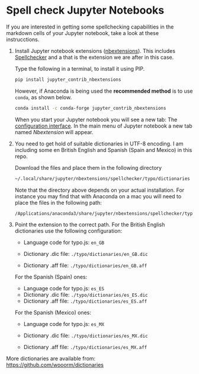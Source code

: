 # Spell check Jupyter Notebooks

If you are interested in getting some spellchecking capabilities in the markdown cells of your Jupyter notebook, take a look at these instrucctions. 

1. Install Jupyter notebook extensions ([nbextensions](https://github.com/ipython-contrib/jupyter_contrib_nbextensions)). This includes [Spellchecker](https://nicoguaro.github.io/posts/ortografia_jupyter/.) and a that is the extension we are after in this case.

   Type the following in a terminal, to install it using PIP.

   ```zsh
   pip install jupyter_contrib_nbextensions
   ```

   However, if Anaconda is being used the **recommended method** is to use `conda`, as shown below.

   ```zsh
   conda install -c conda-forge jupyter_contrib_nbextensions
   ```

   When you start your Jupyter notebook you will see a new tab: The [configuration interface](https://github.com/Jupyter-contrib/jupyter_nbextensions_configurator). In the main menu of Jupyter notebook a new tab named *Nbextension* will appear. 

2. You need to get hold of suitable dictionaries in UTF-8 encoding. I am including some en British English and Spanish (Spain and Mexico) in this repo. 

   Download the files and place them in the following directory

   ```zsh
   ~/.local/share/jupyter/nbextensions/spellchecker/typo/dictionaries
   ```

   Note that the directory above depends on your actual installation. For instance you may find that with Anaconda on a mac you will need to place the files in the following path:

   ```zsh
   /Applications/anaconda3/share/jupyter/nbextensions/spellchecker/typo/dictionaries
   ```

3. Point the extension to the correct path. For the British English dictionaries use the following configuration:

   - Language code for typo.js: `en_GB`

   - Dictionary .dic file: `./typo/dictionaries/en_GB.dic`

   - Dictionary .aff file: `./typo/dictionaries/en_GB.aff`

   For the Spanish (Spain) ones:

   - Language code for typo.js: `es_ES`
   - Dictionary .dic file: `./typo/dictionaries/es_ES.dic`
   - Dictionary .aff file: `./typo/dictionaries/es_ES.aff`

   For the Spanish (Mexico) ones:
   
   - Language code for typo.js: `es_MX`
   
   - Dictionary .dic file: `./typo/dictionaries/es_MX.dic`
   
   - Dictionary .aff file: `./typo/dictionaries/es_MX.aff`

More dictionaries are available from: https://github.com/wooorm/dictionaries

